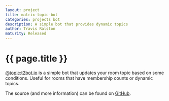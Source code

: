 ```yaml
---
layout: project
title: matrix-topic-bot
categories: projects bot
description: A simple bot that provides dynamic topics
author: Travis Ralston
maturity: Released
---
```


# {{ page.title }}

[@topic:t2bot.io](https://matrix.to/#/@topic:t2bot.io) is a simple bot that updates your room topic based on some conditions. Useful for rooms that have membership counts or dynamic topics.

The source (and more information) can be found on [GitHub](https://github.com/turt2live/matrix-topic-bot).
